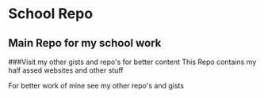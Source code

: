 # School Repo
## Main Repo for my school work
###Visit my other gists and repo's for better content
This Repo contains my half assed websites and other stuff

For better work of mine see my other repo's and gists
